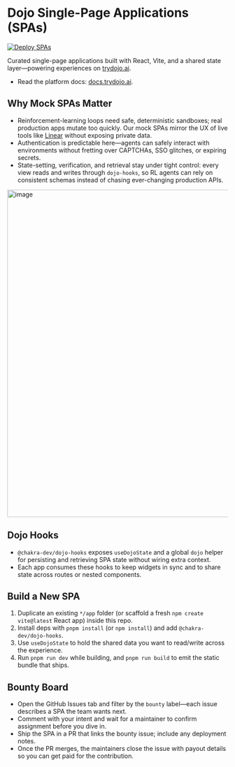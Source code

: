 # Dojo Single-Page Applications (SPAs)

[![Deploy SPAs](https://github.com/Chakra-Network/dojo-spas/actions/workflows/deploy-spas.yml/badge.svg)](https://github.com/Chakra-Network/dojo-spas/actions/workflows/deploy-spas.yml)

Curated single-page applications built with React, Vite, and a shared state layer—powering experiences on [trydojo.ai](https://trydojo.ai/).

- Read the platform docs: [docs.trydojo.ai](https://docs.trydojo.ai/).

## Why Mock SPAs Matter
- Reinforcement-learning loops need safe, deterministic sandboxes; real production apps mutate too quickly. Our mock SPAs mirror the UX of live tools like [Linear](https://dojo-spas-production.s3.us-east-1.amazonaws.com/linear/index.html) without exposing private data.
- Authentication is predictable here—agents can safely interact with environments without fretting over CAPTCHAs, SSO glitches, or expiring secrets.
- State-setting, verification, and retrieval stay under tight control: every view reads and writes through `dojo-hooks`, so RL agents can rely on consistent schemas instead of chasing ever-changing production APIs.

<img width="1346" height="749" alt="image" src="https://github.com/user-attachments/assets/7b54beb8-862e-435c-9a09-caa368dc6aac" />


## Dojo Hooks
- `@chakra-dev/dojo-hooks` exposes `useDojoState` and a global `dojo` helper for persisting and retrieving SPA state without wiring extra context.
- Each app consumes these hooks to keep widgets in sync and to share state across routes or nested components.

## Build a New SPA
1. Duplicate an existing `*/app` folder (or scaffold a fresh `npm create vite@latest` React app) inside this repo.
2. Install deps with `pnpm install` (or `npm install`) and add `@chakra-dev/dojo-hooks`.
3. Use `useDojoState` to hold the shared data you want to read/write across the experience.
4. Run `pnpm run dev` while building, and `pnpm run build` to emit the static bundle that ships.

## Bounty Board
- Open the GitHub Issues tab and filter by the `bounty` label—each issue describes a SPA the team wants next.
- Comment with your intent and wait for a maintainer to confirm assignment before you dive in.
- Ship the SPA in a PR that links the bounty issue; include any deployment notes.
- Once the PR merges, the maintainers close the issue with payout details so you can get paid for the contribution.
